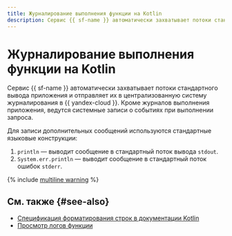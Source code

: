 ```yaml
---
title: Журналирование выполнения функции на Kotlin
description: Сервис {{ sf-name }} автоматически захватывает потоки стандартного вывода приложения на Kotlin и отправляет их в централизованную систему журналирования в {{ yandex-cloud }}.
---
```


# Журналирование выполнения функции на Kotlin

Сервис {{ sf-name }} автоматически захватывает потоки стандартного вывода приложения и отправляет их в централизованную систему журналирования в {{ yandex-cloud }}. Кроме журналов выполнения приложения, ведутся системные записи о событиях при выполнении запроса.

Для записи дополнительных сообщений используются стандартные языковые конструкции:

1. `println` — выводит сообщение в стандартный поток вывода `stdout`.
1. `System.err.println` — выводит сообщение в стандартный поток ошибок `stderr`.

{% include [multiline warning](../../../_includes/functions/multiline.md) %}

## См. также {#see-also}

* [Спецификация форматирования строк в документации Kotlin](https://kotlinlang.org/docs/strings.html#string-formatting)
* [Просмотр логов функции](../../operations/function/function-logs.md)
